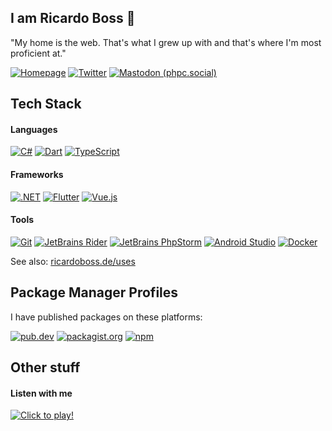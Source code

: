 ## I am Ricardo Boss 👋

"My home is the web. That's what I grew up with and that's where I'm most proficient at."

[![Homepage](https://img.shields.io/badge/ricardoboss.de-%2333aa66.svg?logo=arc&logoColor=white)](https://ricardoboss.de)
[![Twitter](https://img.shields.io/badge/@__ricardoboss-%231c9cea.svg?logo=x&logoColor=white)](https://twitter.com/_ricardoboss)
<a rel="me nofollow" href="https://phpc.social/@ricardoboss"><img src="https://img.shields.io/badge/ricardoboss@phpc.social-%23006567.svg?logo=mastodon&logoColor=white" alt="Mastodon (phpc.social)"></a>

## Tech Stack

#### Languages

[![C#](https://img.shields.io/badge/C%23-%23239120.svg?logo=c-sharp&logoColor=white)](#)
[![Dart](https://img.shields.io/badge/Dart-%230175c2.svg?logo=dart&logoColor=white)](#)
[![TypeScript](https://img.shields.io/badge/TypeScript-%233178c6.svg?logo=ts-node&logoColor=white)](#)

#### Frameworks

[![.NET](https://img.shields.io/badge/.NET-%23512bd4.svg)](#)
[![Flutter](https://img.shields.io/badge/Flutter-%2302569b.svg?logo=flutter&logoColor=white)](#)
[![Vue.js](https://img.shields.io/badge/Vue.js-%234fc08d.svg?logo=vue.js&logoColor=white)](#)

#### Tools

[![Git](https://img.shields.io/badge/Git-%23f05032.svg?logo=git&logoColor=white)](#)
[![JetBrains Rider](https://img.shields.io/badge/Rider-%23000000.svg?logo=rider&logoColor=white)](#)
[![JetBrains PhpStorm](https://img.shields.io/badge/PhpStorm-%23000000.svg?logo=phpstorm&logoColor=white)](#)
[![Android Studio](https://img.shields.io/badge/Android_Studio-%233ddc84.svg?logo=android-studio&logoColor=white)](#)
[![Docker](https://img.shields.io/badge/Docker-%232496ed.svg?logo=docker&logoColor=white)](#)

See also: [ricardoboss.de/uses](https://ricardoboss.de/uses)

## Package Manager Profiles

I have published packages on these platforms:

[![pub.dev](https://img.shields.io/badge/pub.dev-ricardoboss.de-%230175c2.svg?logo=dart)](https://pub.dev/publishers/ricardoboss.de/packages)
[![packagist.org](https://img.shields.io/badge/Packagist-ricardoboss-%23f28d1a.svg?logo=packagist)](https://packagist.org/packages/ricardoboss)
[![npm](https://img.shields.io/badge/npm-ricardoboss-%23cb3837.svg?logo=npm)](https://www.npmjs.com/~ricardoboss)

## Other stuff

#### Listen with me

[![Click to play!](https://spotify-github-profile.kittinanx.com/api/view?uid=9uch48y3s8j6b2vn9zmk67z7n&cover_image=true&theme=novatorem&background_color=121212&interchange=true&bar_color=53b14f&bar_color_cover=true)](https://spotify-github-profile.kittinanx.com/api/view?uid=9uch48y3s8j6b2vn9zmk67z7n&redirect=true)
